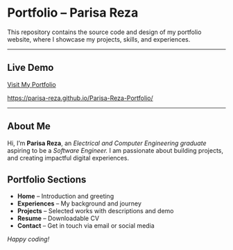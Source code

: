 #  Portfolio – Parisa Reza

This repository contains the source code and design of my portfolio website, where I showcase my projects, skills, and experiences.

---

##  Live Demo
 [Visit My Portfolio](https://parisa-reza.github.io/Parisa-Reza-Portfolio/)

 https://parisa-reza.github.io/Parisa-Reza-Portfolio/

---

##  About Me
Hi, I’m **Parisa Reza**, an *Electrical and Computer Engineering graduate* aspiring to be a *Software Engineer.*
I am passionate about building projects, and creating impactful digital experiences.



##  Portfolio Sections
-  **Home** – Introduction and greeting  
-  **Experiences** – My background and journey  
-  **Projects** – Selected works with descriptions and demo  
-  **Resume** – Downloadable CV  
-  **Contact** – Get in touch via email or social media

*Happy coding!*

